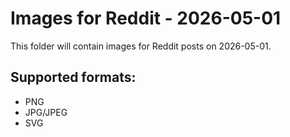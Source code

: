 # Images for Reddit - 2026-05-01

This folder will contain images for Reddit posts on 2026-05-01.

## Supported formats:
- PNG
- JPG/JPEG
- SVG
